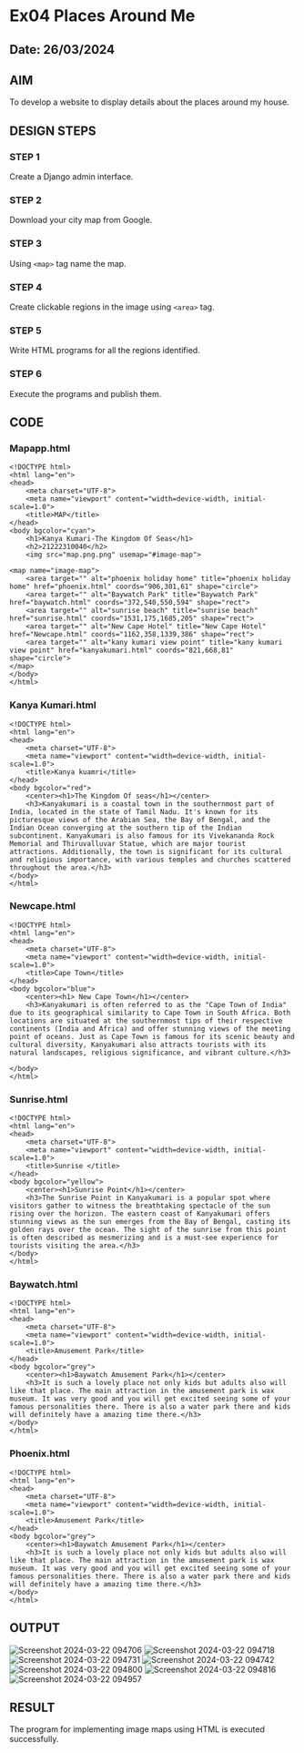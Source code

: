 # Ex04 Places Around Me
## Date: 26/03/2024

## AIM
To develop a website to display details about the places around my house.

## DESIGN STEPS

### STEP 1
Create a Django admin interface.

### STEP 2
Download your city map from Google.

### STEP 3
Using ```<map>``` tag name the map.

### STEP 4
Create clickable regions in the image using ```<area>``` tag.

### STEP 5
Write HTML programs for all the regions identified.

### STEP 6
Execute the programs and publish them.

## CODE
### Mapapp.html
```
<!DOCTYPE html>
<html lang="en">
<head>
    <meta charset="UTF-8">
    <meta name="viewport" content="width=device-width, initial-scale=1.0">
    <title>MAP</title>
</head>
<body bgcolor="cyan">
    <h1>Kanya Kumari-The Kingdom Of Seas</h1>
    <h2>21222310040</h2>
    <img src="map.png.png" usemap="#image-map">

<map name="image-map">
    <area target="" alt="phoenix holiday home" title="phoenix holiday home" href="phoenix.html" coords="906,301,61" shape="circle">
    <area target="" alt="Baywatch Park" title="Baywatch Park" href="baywatch.html" coords="372,540,550,594" shape="rect">
    <area target="" alt="sunrise beach" title="sunrise beach" href="sunrise.html" coords="1531,175,1685,205" shape="rect">
    <area target="" alt="New Cape Hotel" title="New Cape Hotel" href="Newcape.html" coords="1162,358,1339,386" shape="rect">
    <area target="" alt="kany kumari view point" title="kany kumari view point" href="kanyakumari.html" coords="821,668,81" shape="circle">
</map>
</body>
</html>
```
### Kanya Kumari.html
```
<!DOCTYPE html>
<html lang="en">
<head>
    <meta charset="UTF-8">
    <meta name="viewport" content="width=device-width, initial-scale=1.0">
    <title>Kanya kuamri</title>
</head>
<body bgcolor="red">
    <center><h1>The Kingdom Of seas</h1></center>
    <h3>Kanyakumari is a coastal town in the southernmost part of India, located in the state of Tamil Nadu. It's known for its picturesque views of the Arabian Sea, the Bay of Bengal, and the Indian Ocean converging at the southern tip of the Indian subcontinent. Kanyakumari is also famous for its Vivekananda Rock Memorial and Thiruvalluvar Statue, which are major tourist attractions. Additionally, the town is significant for its cultural and religious importance, with various temples and churches scattered throughout the area.</h3>
</body>
</html>
```
### Newcape.html
```
<!DOCTYPE html>
<html lang="en">
<head>
    <meta charset="UTF-8">
    <meta name="viewport" content="width=device-width, initial-scale=1.0">
    <title>Cape Town</title>
</head>
<body bgcolor="blue">
    <center><h1> New Cape Town</h1></center>
    <h3>Kanyakumari is often referred to as the "Cape Town of India" due to its geographical similarity to Cape Town in South Africa. Both locations are situated at the southernmost tips of their respective continents (India and Africa) and offer stunning views of the meeting point of oceans. Just as Cape Town is famous for its scenic beauty and cultural diversity, Kanyakumari also attracts tourists with its natural landscapes, religious significance, and vibrant culture.</h3>
    
</body>
</html>
```

### Sunrise.html
```
<!DOCTYPE html>
<html lang="en">
<head>
    <meta charset="UTF-8">
    <meta name="viewport" content="width=device-width, initial-scale=1.0">
    <title>Sunrise </title>
</head>
<body bgcolor="yellow">
    <center><h1>Sunrise Point</h1></center>
    <h3>The Sunrise Point in Kanyakumari is a popular spot where visitors gather to witness the breathtaking spectacle of the sun rising over the horizon. The eastern coast of Kanyakumari offers stunning views as the sun emerges from the Bay of Bengal, casting its golden rays over the ocean. The sight of the sunrise from this point is often described as mesmerizing and is a must-see experience for tourists visiting the area.</h3>
</body>
</html>
```
### Baywatch.html
```
<!DOCTYPE html>
<html lang="en">
<head>
    <meta charset="UTF-8">
    <meta name="viewport" content="width=device-width, initial-scale=1.0">
    <title>Amusement Park</title>
</head>
<body bgcolor="grey">
    <center><h1>Baywatch Amusement Park</h1></center>
    <h3>It is such a lovely place not only kids but adults also will like that place. The main attraction in the amusement park is wax museum. It was very good and you will get excited seeing some of your famous personalities there. There is also a water park there and kids will definitely have a amazing time there.</h3>
</body>
</html>
```
### Phoenix.html
```
<!DOCTYPE html>
<html lang="en">
<head>
    <meta charset="UTF-8">
    <meta name="viewport" content="width=device-width, initial-scale=1.0">
    <title>Amusement Park</title>
</head>
<body bgcolor="grey">
    <center><h1>Baywatch Amusement Park</h1></center>
    <h3>It is such a lovely place not only kids but adults also will like that place. The main attraction in the amusement park is wax museum. It was very good and you will get excited seeing some of your famous personalities there. There is also a water park there and kids will definitely have a amazing time there.</h3>
</body>
</html>
```







## OUTPUT
![Screenshot 2024-03-22 094706](https://github.com/Nishanth-018/NearMe/assets/149347651/e710ab69-894c-4c2d-8879-a95db838b2d0)
![Screenshot 2024-03-22 094718](https://github.com/Nishanth-018/NearMe/assets/149347651/d103fb54-8985-489f-93a2-c7d49aac4f02)
![Screenshot 2024-03-22 094731](https://github.com/Nishanth-018/NearMe/assets/149347651/437a30e2-901d-4946-affb-3d4dfa5ba2ef)
![Screenshot 2024-03-22 094742](https://github.com/Nishanth-018/NearMe/assets/149347651/f57572dc-a608-4dbb-bba0-0dc85ca7f643)
![Screenshot 2024-03-22 094800](https://github.com/Nishanth-018/NearMe/assets/149347651/37cf8a26-c9f5-4175-9107-ce1f6f7ef0aa)
![Screenshot 2024-03-22 094816](https://github.com/Nishanth-018/NearMe/assets/149347651/91897e44-0aeb-46a7-9225-17050d196116)
![Screenshot 2024-03-22 094957](https://github.com/Nishanth-018/NearMe/assets/149347651/8e83d452-d95a-41d8-986f-c3a569878530)











## RESULT
The program for implementing image maps using HTML is executed successfully.
